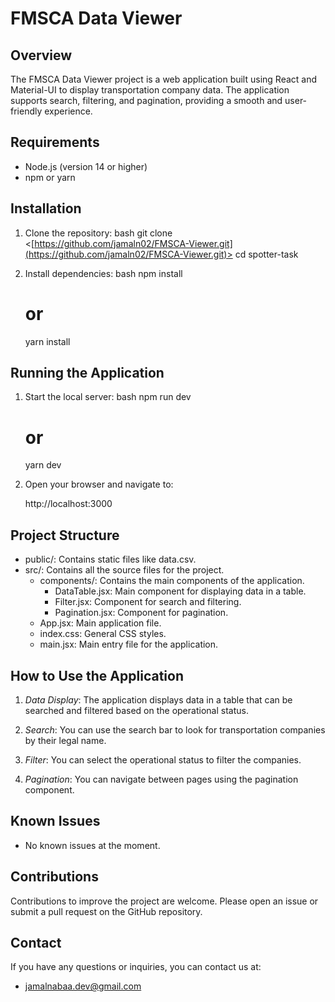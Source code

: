 # FMSCA Data Viewer

## Overview

The FMSCA Data Viewer project is a web application built using React and Material-UI to display transportation company data. The application supports search, filtering, and pagination, providing a smooth and user-friendly experience.

## Requirements

- Node.js (version 14 or higher)
- npm or yarn

## Installation

1. Clone the repository:
   bash
   git clone <[https://github.com/jamaln02/FMSCA-Viewer.git](https://github.com/jamaln02/FMSCA-Viewer.git)>
   cd spotter-task

3. Install dependencies:
   bash
   npm install
   # or
   yarn install

## Running the Application

1. Start the local server:
   bash
   npm run dev

   # or

   yarn dev

2. Open your browser and navigate to:

   http://localhost:3000

## Project Structure

- public/: Contains static files like data.csv.
- src/: Contains all the source files for the project.
  - components/: Contains the main components of the application.
    - DataTable.jsx: Main component for displaying data in a table.
    - Filter.jsx: Component for search and filtering.
    - Pagination.jsx: Component for pagination.
  - App.jsx: Main application file.
  - index.css: General CSS styles.
  - main.jsx: Main entry file for the application.

## How to Use the Application

1. _Data Display_: The application displays data in a table that can be searched and filtered based on the operational status.

2. _Search_: You can use the search bar to look for transportation companies by their legal name.

3. _Filter_: You can select the operational status to filter the companies.

4. _Pagination_: You can navigate between pages using the pagination component.

## Known Issues

- No known issues at the moment.

## Contributions

Contributions to improve the project are welcome. Please open an issue or submit a pull request on the GitHub repository.

## Contact

If you have any questions or inquiries, you can contact us at:

- jamalnabaa.dev@gmail.com
